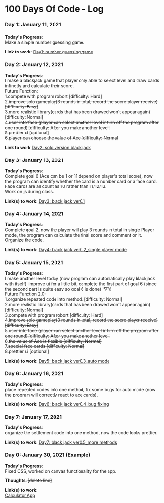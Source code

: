 # 100 Days Of Code - Log

### Day 1: January 11, 2021 
##### 
 
**Today's Progress**: <Br/>
Make a simple number guessing game.

**Link to work:** 
[Day1: number guessing game](https://github.com/zhrxxxx/100-day-of-coding-java-files/blob/main/day1.java)


### Day 2: January 12, 2021 

**Today's Progress**: <Br/>
I make a blackjack game that player only able to select level and draw cards infinetly and calculate their score. <Br/>
Future Function: <Br/>
1.compete with program robort [difficulty: Hard] <Br/>
2.<del>improve solo gameplay(3 rounds in total, record the socre player receive) [difficulty: Easy]</del><Br/>
3.more realistic library(cards that has been drawed won't appear again) [difficulty: Normal]<Br/>
4.<del>user interface (player can select another level ir turn off the program after one round) [difficulty: After you make another level]</del><Br/>
5.prettier ui [optional]<Br/>
6.<del>player can choose the value of Ace [difficulty: Normal</del>

**Link to work**
[Day2: solo version black jack](https://github.com/zhrxxxx/100-day-of-code-java-files/blob/main/day2.java)


### Day 3: January 13, 2021 

**Today's Progress**: <Br/>
Complete goal 6 (Ace can be 1 or 11 depend on player's total score), now the program can identify whether the card is a number card or a face card. Face cards are all count as 10 rather than 11/12/13.<Br/>
Work on js during class.

**Link(s) to work**: 
[Day3: black jack ver0.1](https://github.com/zhrxxxx/100-day-of-code-java-files/blob/main/day3.java)


### Day 4: January 14, 2021 

**Today's Progress**: <Br/>
Complete goal 2, now the player will play 3 rounds in total in single Player mode, the program can calculate the final score and comment on it. Organize the code.

**Link(s) to work**: 
[Day4: black jack ver0.2_single player mode](https://github.com/zhrxxxx/100-day-of-code-java-files/blob/main/day4.java)

### Day 5: January 15, 2021 

**Today's Progress**: <Br/>
I make another level today (now program can automatically play blackjack with itself), improve ui for a little bit, complete the first part of goal 6 (since the second part is quite easy so goal 6 is done( ‵▽′))<Br/>
Future Function 2.0: <Br/>
1.organize repeated code into method. [difficulty: Normal]<Br/>
2.more realistic library(cards that has been drawed won't appear again) [difficulty: Normal]<Br/>
3.compete with program robort [difficulty: Hard] <Br/>
4.<del>improve solo gameplay(3 rounds in total, record the socre player receive) [difficulty: Easy]</del><Br/>
5.<del>user interface (player can select another level ir turn off the program after one round) [difficulty: After you make another level]</del><Br/>
6.<del>the value of Ace is flexible [difficulty: Normal]</del><Br/>
7.<del>special face cards [difficulty: Normal]</del><Br/>
8.prettier ui [optional]<Br/>


**Link(s) to work**: 
[Day5: black jack ver0.3_auto mode](https://github.com/zhrxxxx/100-day-of-code-java-files/blob/main/day5.java)


### Day 6: January 16, 2021 

**Today's Progress**: <Br/>
place repeated codes into one method, fix some bugs for auto mode (now the program will correctly react to ace cards).<Br/>

**Link(s) to work**: 
[Day6: black jack ver0.4_bug fixing](https://github.com/zhrxxxx/100-day-of-code-java-files/blob/main/day6.java)


### Day 7: January 17, 2021 

**Today's Progress**: <Br/>
organize the settlement code into one method, now the code looks prettier.<Br/>

**Link(s) to work**: 
[Day7: black jack ver0.5_more methods](https://github.com/zhrxxxx/100-day-of-code-java-files/blob/main/day7.java)





### Day 0: January 30, 2021 (Example)

**Today's Progress**: <Br/>
Fixed CSS, worked on canvas functionality for the app.

**Thoughts**: <del>[delete line]</del>

**Link(s) to work**: <Br/>
[Calculator App](http://www.example.com)




